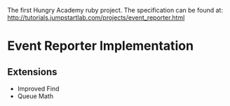The first Hungry Academy ruby project. The specification can be found at: http://tutorials.jumpstartlab.com/projects/event_reporter.html

# Event Reporter Implementation

## Extensions
* Improved Find
* Queue Math
